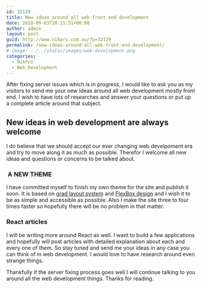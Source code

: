 ```yaml
---
id: 32129
title: New ideas around all web front end development
date: 2018-09-03T20:21:51+00:00
author: admin
layout: post
guid: http://www.nikpro.com.au/?p=32129
permalink: /new-ideas-around-all-web-front-end-development/
# image: ../../static/images/web-development.png
categories:
  - NikPro
  - Web Development
---
```

After fixing server issues which is in progress, I would like to ask you as my visitors to send me your new ideas around all web development mostly front end. I wish to have lots of researches and answer your questions or put up a complete article around that subject.

## New ideas in web development are always welcome

I do believe that we should accept our ever changing web develpoment era and try to move along it as much as possible. Therefor I welcome all new ideas and questions or concerns to be talked about.

###  A NEW THEME

I have committed myself to finish my own theme for the site and publish it soon. It is based on [grad layout system](http://www.nikpro.com.au/css-grid-layout-review-with-examples-part-1/) and [FlexBox design](http://www.nikpro.com.au/flexbox-explained-in-a-simple-way-with-examples-part-1/) and I wish it to be as simple and accessible as possible. Also I make the site three to four times faster so hopefully there will be no problem in that matter.

### React articles

I will be writing more around React as well. I want to build a few applications and hopefully will post articles with detailed explanation about each and every one of them. So stay tuned and send me your ideas in any case you can think of in web development. I would love to have research around even strange things. 

Thankfully if the server fixing process goes well I will continue talking to you around all the web development things. Thanks for reading. 